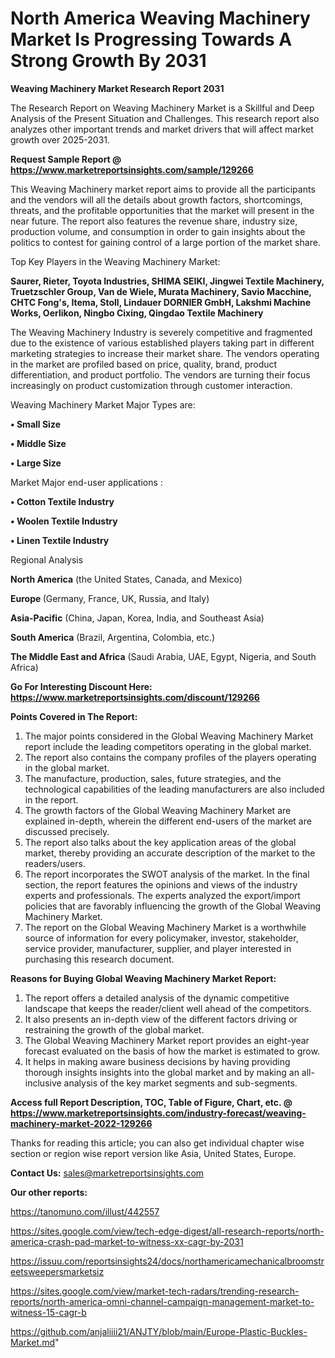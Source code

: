 # North America Weaving Machinery Market Is Progressing Towards A Strong Growth By 2031

<strong>Weaving Machinery Market Research Report 2031</strong>

The Research Report on Weaving Machinery Market is a Skillful and Deep Analysis of the Present Situation and Challenges. This research report also analyzes other important trends and market drivers that will affect market growth over 2025-2031.

<strong>Request Sample Report @ <a href=https://www.marketreportsinsights.com/sample/129266>https://www.marketreportsinsights.com/sample/129266</a></strong>

This Weaving Machinery market report aims to provide all the participants and the vendors will all the details about growth factors, shortcomings, threats, and the profitable opportunities that the market will present in the near future. The report also features the revenue share, industry size, production volume, and consumption in order to gain insights about the politics to contest for gaining control of a large portion of the market share.

Top Key Players in the Weaving Machinery Market:

<strong>Saurer, Rieter, Toyota Industries, SHIMA SEIKI, Jingwei Textile Machinery, Truetzschler Group, Van de Wiele, Murata Machinery, Savio Macchine, CHTC Fong's, Itema, Stoll, Lindauer DORNIER GmbH, Lakshmi Machine Works, Oerlikon, Ningbo Cixing, Qingdao Textile Machinery</strong>

The Weaving Machinery Industry is severely competitive and fragmented due to the existence of various established players taking part in different marketing strategies to increase their market share. The vendors operating in the market are profiled based on price, quality, brand, product differentiation, and product portfolio. The vendors are turning their focus increasingly on product customization through customer interaction.

Weaving Machinery Market Major Types are:

<strong>• Small Size

• Middle Size

• Large Size</strong>

Market Major end-user applications :

<strong>• Cotton Textile Industry

• Woolen Textile Industry

• Linen Textile Industry</strong>

Regional Analysis

</u><strong><b>North America</b></strong> (the United States, Canada, and Mexico)

<strong><b>Europe </b></strong>(Germany, France, UK, Russia, and Italy)

<strong><b>Asia-Pacific</b></strong> (China, Japan, Korea, India, and Southeast Asia)

<strong><b>South America</b></strong> (Brazil, Argentina, Colombia, etc.)

<strong><b>The Middle East and Africa</b></strong> (Saudi Arabia, UAE, Egypt, Nigeria, and South Africa)

<strong>Go For Interesting Discount Here: <a href=https://www.marketreportsinsights.com/discount/129266>https://www.marketreportsinsights.com/discount/129266</a></strong>

<strong>Points Covered in The Report:</strong>
<ol>
  <li>The major points considered in the Global Weaving Machinery Market report include the leading competitors operating in the global market.</li>
  <li>The report also contains the company profiles of the players operating in the global market.</li>
  <li>The manufacture, production, sales, future strategies, and the technological capabilities of the leading manufacturers are also included in the report.</li>
  <li>The growth factors of the Global Weaving Machinery Market are explained in-depth, wherein the different end-users of the market are discussed precisely.</li>
  <li>The report also talks about the key application areas of the global market, thereby providing an accurate description of the market to the readers/users.</li>
  <li>The report incorporates the SWOT analysis of the market. In the final section, the report features the opinions and views of the industry experts and professionals. The experts analyzed the export/import policies that are favorably influencing the growth of the Global Weaving Machinery Market.</li>
  <li>The report on the Global Weaving Machinery Market is a worthwhile source of information for every policymaker, investor, stakeholder, service provider, manufacturer, supplier, and player interested in purchasing this research document.</li>
</ol>
<strong>Reasons for Buying Global Weaving Machinery Market Report:</strong>

<ol>
  <li>The report offers a detailed analysis of the dynamic competitive landscape that keeps the reader/client well ahead of the competitors.</li>
  <li>It also presents an in-depth view of the different factors driving or restraining the growth of the global market.</li>
  <li>The Global Weaving Machinery Market report provides an eight-year forecast evaluated on the basis of how the market is estimated to grow.</li>
  <li>It helps in making aware business decisions by having providing thorough insights insights into the global market and by making an all-inclusive analysis of the key market segments and sub-segments.</li>
</ol>
<strong>Access full Report Description, TOC, Table of Figure, Chart, etc. @ <a href=https://www.marketreportsinsights.com/industry-forecast/weaving-machinery-market-2022-129266>https://www.marketreportsinsights.com/industry-forecast/weaving-machinery-market-2022-129266</a></strong>


Thanks for reading this article; you can also get individual chapter wise section or region wise report version like Asia, United States, Europe.

<strong>Contact Us:</strong>
sales@marketreportsinsights.com

<strong>Our other reports:</strong>

<a href=https://tanomuno.com/illust/442557>https://tanomuno.com/illust/442557</a>

<a href=https://sites.google.com/view/tech-edge-digest/all-research-reports/north-america-crash-pad-market-to-witness-xx-cagr-by-2031>https://sites.google.com/view/tech-edge-digest/all-research-reports/north-america-crash-pad-market-to-witness-xx-cagr-by-2031</a>

<a href=https://issuu.com/reportsinsights24/docs/northamericamechanicalbroomstreetsweepersmarketsiz>https://issuu.com/reportsinsights24/docs/northamericamechanicalbroomstreetsweepersmarketsiz</a>

<a href=https://sites.google.com/view/market-tech-radars/trending-research-reports/north-america-omni-channel-campaign-management-market-to-witness-15-cagr-b>https://sites.google.com/view/market-tech-radars/trending-research-reports/north-america-omni-channel-campaign-management-market-to-witness-15-cagr-b</a>

<a href=https://github.com/anjaliiii21/ANJTY/blob/main/Europe-Plastic-Buckles-Market.md>https://github.com/anjaliiii21/ANJTY/blob/main/Europe-Plastic-Buckles-Market.md</a>"
